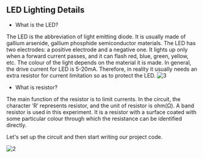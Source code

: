 ## LED Lighting Details
- What is the LED? 

The LED is the abbreviation of light emitting diode. It is usually made of gallium arsenide, gallium phosphide semiconductor materials. The LED has two electrodes: a positive electrode and a negative one. It lights up only when a forward current passes, and it can flash red, blue, green, yellow, etc. The colour of the light depends on the material it is made. In general, the drive current for LED is 5-20mA. Therefore, in reality it usually needs an extra resistor for current limitation so as to protect the LED.
![3](https://user-images.githubusercontent.com/112697142/190628322-3718612d-3587-445e-8675-dd0c900f1e33.PNG)

- What is resistor? 

The main function of the resistor is to limit currents. In the circuit, the character ‘R’ represents resistor, and the unit of resistor is ohm(Ω). A band resistor is used in this experiment. It is a resistor with a surface coated with some particular colour through which the resistance can be identified directly.


Let's set up the circuit and then start writing our project code.

![2](https://user-images.githubusercontent.com/112697142/190629949-a3e8bbce-56eb-49b7-baa8-825695bd6829.PNG)
